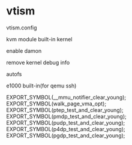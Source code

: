 
# vtism

vtism.config

kvm module built-in kernel

enable damon

remove kernel debug info

autofs

e1000 built-in(for qemu ssh)

EXPORT_SYMBOL(__mmu_notifier_clear_young);
EXPORT_SYMBOL(walk_page_vma_opt);
EXPORT_SYMBOL(ptep_test_and_clear_young);
EXPORT_SYMBOL(pmdp_test_and_clear_young);
EXPORT_SYMBOL(pudp_test_and_clear_young);
EXPORT_SYMBOL(p4dp_test_and_clear_young);
EXPORT_SYMBOL(pgdp_test_and_clear_young);